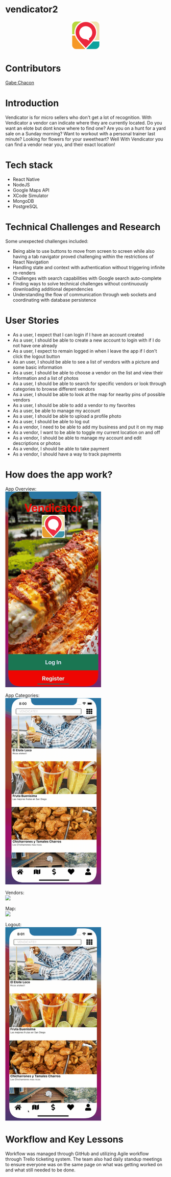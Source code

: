 # vendicator2

<p align="center">
  <a href="https://github.com/vendicator2/vendicator">
    <img src="./vendicator/app/assets/myLogo.png" alt="Logo" width="90" height="90">
  </a>
</p>

# Contributors

[Gabe Chacon](https://github.com/gabinochacon8 "Gabe Chacon")

# Introduction

Vendicator is for micro sellers who don't get a lot of recognition. With Vendicator a vendor can indicate where they are currently located. Do you want an elote but dont know where to find one? Are you on a hunt for a yard sale on a Sunday morning? Want to workout with a personal trainer last minute? Looking for flowers for your sweetheart? Well With Vendicator you can find a vendor near you, and their exact location!

# Tech stack

<ul>
<li>React Native</li>
<li>NodeJS</li>
<li>Google Maps API</li>
<li>XCode Simulator</li>
<li>MongoDB</li>
<li>PostgreSQL</li>
</ul>

# Technical Challenges and Research

Some unexpected challenges included:

<ul>
<li>Being able to use buttons to move from screen to screen while also having a tab navigator proved challenging within the restrictions of React Navigation</li>
<li>Handling state and context with authentication without triggering infinite re-renders</li>
<li>Challenges with search capabilities with Google search auto-complete</li>
<li>Finding ways to solve technical challenges without continuously downloading additional dependencies</li>
<li>Understanding the flow of communication through web sockets and coordinating with database persistence</li>
</ul>

# User Stories

<ul>
<li>As a user, I expect that I can login if I have an account created</li>
<li>As a user, I should be able to create a new account to login with if I do not have one already</li>
<li>As a user, I expect to remain logged in when I leave the app if I don't click the logout button</li>
<li>As an user, I should be able to see a list of vendors with a picture and some basic information</li>
<li>As a user, I should be able to choose a vendor on the list and view their information and a list of photos</li>
<li>As a user, I should be able to search for specific vendors or look through categories to browse different vendors</li>
<li>As a user, I should be able to look at the map for nearby pins of possible vendors</li>
<li>As a user, I should be able to add a vendor to my favorites</li>
<li>As a user, be able to manage my account</li>
<li>As a user, I should be able to upload a profile photo</li>
<li>As a user, I should be able to log out</li>
<li>As a vendor, I need to be able to add my business and put it on my map</li>
<li>As a vendor, I want to be able to toggle my current location on and off</li>
<li>As a vendor, I should be able to manage my account and edit descriptions or photos</li>
<li>As a vendor, I should be able to take payment</li>
<li>As a vendor, I should have a way to track payments</li>
</ul>

# How does the app work?

App Overview:
<br />
<img src="./vendicator/app/assets/Voverview.gif" width="300">

App Categories:
<br />
<img src="./vendicator/app/assets/Vcategories.gif" width="300">

Vendors:
<br />
<img src="./vendicator/app/assets/Vvendors.gif" width="300">

Map:
<br />
<img src="./vendicator/app/assets/Vmaps.gif" width="300">

Logout:
<br />
<img src="./vendicator/app/assets/Vlogout.gif" width="300">

# Workflow and Key Lessons

Workflow was managed through GitHub and utilizing Agile workflow through Trello ticketing system. The team also had daily standup meetings to ensure everyone was on the same page on what was getting worked on and what still needed to be done.
